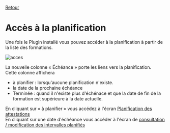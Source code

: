 [Retour](index.md)

# Accès à la planification #  
Une fois le Plugin installé vous pouvez accéder à la planification à partir de la liste des formations.  

![acces](https://user-images.githubusercontent.com/26385729/69241693-8d817a80-0b9f-11ea-8693-a6c3d8d45f80.png)

La nouvelle colonne « Échéance » porte les liens vers la planification.  
Cette colonne affichera  
 * à planifier : lorsqu'aucune planification n'existe.
 * la date de la prochaine échéance
 * Terminée : quand il n'existe plus d'échénace et que la date de fin de la formation est supérieure à la date actuelle.  
  
En cliquant sur « à planifier » vous accédez à l'écran [Planification des attestations](planifier.md)  
En cliquant sur une date d'échéance vous accéder à l'écran de [consultation / modification des intervalles planifiés](modifier.md)  


